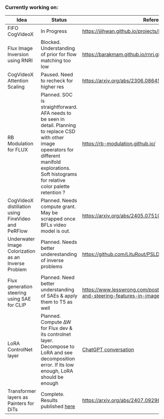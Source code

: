 ### Currently working on:

| Idea                                               | Status                                                                                     | References/Papers                                                 | 
|----------------------------------------------------|------------------------------------------------------------------------------------------------------|---------------------------------------------------------|
| FIFO CogVideoX                                     | In Progress                                                                                |   https://jjihwan.github.io/projects/FIFO-Diffusion |
| Flux Image Inversion using RNRI                    | Blocked. Understanding of prior for flow matching too low                                  |   https://barakmam.github.io/rnri.github.io/| 
| CogVideoX Attention Scaling                        | Paused. Need to recheck for higher res                                                     |   https://arxiv.org/abs/2306.08645| 
| RB Modulation for FLUX                             | Planned. SOC is straightforward. AFA needs to be seen in detail. Planning to replace CSD with other image opeerators for different manifold explorations. Soft histograms for relative color palette retention ?                            |   https://rb-modulation.github.io/| 
| CogVideoX distillation using FineVideo and PeRFlow | Planned. Needs compute grant. May be scrapped once BFLs video model is out.                |   https://arxiv.org/abs/2405.07510| 
| Underwater Image Colorization as an Inverse Problem| Planned. Needs better underestanding of inverse problems                                   |   https://github.com/LituRout/PSLD| 
| Flux generation steering using SAE for CLIP        | Planned. Need better understanding of SAEs & apply them to T5 as well |   https://www.lesswrong.com/posts/Quqekpvx8BGMMcaem/interpreting-and-steering-features-in-images| 
| LoRA ControlNet layer        | Planned. Compute ∆W for Flux dev & its controlnet layer. Decompose to LoRA and see decomposition error. If its low enough, LoRA should be enough |   [ChatGPT conversation](https://chatgpt.com/share/66f12970-6608-800f-a24e-20c4d2766c4a)| 
| Transformer layers as Painters for DiTs            | Complete. Results published [here](https://huggingface.co/blog/NagaSaiAbhinay/transformer-layers-as-painters-dit)|   https://arxiv.org/abs/2407.09298| 
